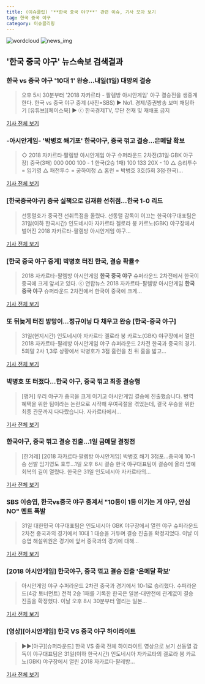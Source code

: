 ```yaml
---
title: (이슈클립) '**한국 중국 야구**' 관련 이슈, 기사 모아 보기
tag: 한국 중국 야구
category: 이슈클리핑
---
```

![wordcloud](https://s3.ap-northeast-2.amazonaws.com/lyrics101-wordcloud/2018-08-31-1535721626.png)
![news_img](https://user-images.githubusercontent.com/42597476/44507050-1206f400-a6e4-11e8-8d98-7ffbfebb353f.png)
## **'**한국 중국 야구**'** 뉴스속보 검색결과
### 한국 vs 중국 야구 '10대 1' 완승…내일(1일) 대망의 결승

>오후 5시 30분부터 '2018 자카르타 - 팔렘방 아시안게임' 야구 결승전을 생중계한다. 한국 vs 중국 야구 중계 (사진=SBS) ▶ No1. 경제/증권방송 보며 채팅하기 [유튜브][페이스북] ▶ ⓒ 한국경제TV, 무단 전재 및 재배포 금지

<a href="http://news.wowtv.co.kr/NewsCenter/News/Read?articleId=A201808310439&t=NN" target="_blank">기사 전체 보기</a>

### -아시안게임- '박병호 쐐기포' 한국야구, 중국 꺾고 결승…은메달 확보

>◇ 2018 자카르타·팔렘방 아시안게임 야구 슈퍼라운드 2차전(31일·GBK 야구장) 중국(3패) 000 000 100 - 1 한국(2승 1패) 100 133 20X - 10 △ 승리투수 = 임기영 △ 패전투수 = 궁하이청 △ 홈런 = 박병호 3호(5회 3점·한국)...

<a href="http://app.yonhapnews.co.kr/YNA/Basic/SNS/r.aspx?c=AKR20180831170900007&did=1195m" target="_blank">기사 전체 보기</a>

### [한국중국야구] 중국 실책으로 김재환 선취점...한국 1-0 리드

>선동렬호가 중국전 선취득점을 올렸다. 선동렬 감독이 이끄는 한국야구대표팀은 31일(이하 한국시간) 인도네시아 자카르타 겔로라 붕 카르노(GBK) 야구장에서 벌어진 2018 자카르타-팔렘방 아시안게임 야구...

<a href="http://www.osen.co.kr/article/G1110979248" target="_blank">기사 전체 보기</a>

### [**한국 중국 야구** 중계] 박병호 터진 한국, 결승 확률↑

>2018 자카르타-팔렘방 아시안게임 **한국 중국 야구** 슈퍼라운드 2차전에서 한국이 중국에 크게 앞서고 있다. ⓒ 연합뉴스 2018 자카르타-팔렘방 아시안게임 **한국 중국 야구** 슈퍼라운드 2차전에서 한국이 중국에 크게...

<a href="http://www.dailian.co.kr/news/view/736497/?sc=naver" target="_blank">기사 전체 보기</a>

### 또 뒤늦게 터진 방망이…정규이닝 다 채우고 완승 [한국-중국 야구]

>31일(현지시간) 인도네시아 자카르타 겔로라 붕 카르노(GBK) 야구장에서 열린 2018 자카르타-팔레방 아시안게임 야구 슈퍼라운드 2차전 한국과 중국의 경기. 5회말 2사 1,3루 상황에서 박병호가 3점 홈런을 친 뒤 홈을 밟고...

<a href="http://sports.khan.co.kr/news/sk_index.html?art_id=201808312000003&sec_id=510101&pt=nv" target="_blank">기사 전체 보기</a>

### 박병호 또 터졌다…한국 야구, 중국 꺾고 최종 결승행

>[앵커] 우리 야구가 중국을 크게 이기고 아시안게임 결승에 진출했습니다. 병역 혜택을 위한 팀이라는 논란으로 시작해 우여곡절을 겪었는데, 결국 우승을 위한 최종 관문까지 다다랐습니다. 자카르타에서...

<a href="http://news.jtbc.joins.com/html/110/NB11689110.html" target="_blank">기사 전체 보기</a>

### 한국야구, 중국 꺾고 결승 진출…1일 금메달 결정전

>[한겨레] [2018 자카르타·팔렘방 아시안게임] 박병호 쐐기 3점포…중국에 10-1 승 선발 임기영도 호투…1일 오후 6시 결승 한국 야구대표팀이 결승에 올라 명예회복의 길이 열렸다. 한국은 31일 인도네시아 자카르타의...

<a href="http://www.hani.co.kr/arti/sports/baseball/860186.html" target="_blank">기사 전체 보기</a>

### SBS 이승엽, 한국vs중국 야구 중계서 "10등이 1등 이기는 게 야구, 안심NO" 멘트 폭발

>31일 대한민국 야구대표팀은 인도네시아 GBK 야구장에서 열린 야구 슈퍼라운드 2차전 중국과의 경기에서 10대 1 대승을 거두며 결승 진출을 확정지었다. 이날 이승엽 해설위원은 경기에 앞서 중국과의 경기에 대해...

<a href="http://chicnews.mk.co.kr/article.php?aid=1535719375209492006" target="_blank">기사 전체 보기</a>

### [2018 아시안게임] 한국야구, 중국 꺾고 결승 진출 '은메달 확보'

>아시안게임 야구 수퍼라운드 2차전 중국과 경기에서 10-1로 승리했다. 수퍼라운드(4강 토너먼트) 전적 2승 1패를 기록한 한국은 일본-대만전에 관계없이 결승 진출을 확정했다. 이날 오후 8시 30분부터 열리는 일본...

<a href="http://www.etoday.co.kr/news/section/newsview.php?idxno=1658737" target="_blank">기사 전체 보기</a>

### [영상][아시안게임] 한국 VS 중국 야구 하이라이트

>▶▶[야구][슈퍼라운드] 한국 VS 중국 전체 하이라이트 영상으로 보기 선동열 감독이 야구대표팀은 31일(이하 한국시간) 인도네시아 자카르타의 겔로라 붕 카르노(GBK) 야구장에서 열린 2018 자카르타·팔레방...

<a href="https://programs.sbs.co.kr/sports/ag2018/article/56053/S10009194192" target="_blank">기사 전체 보기</a>


